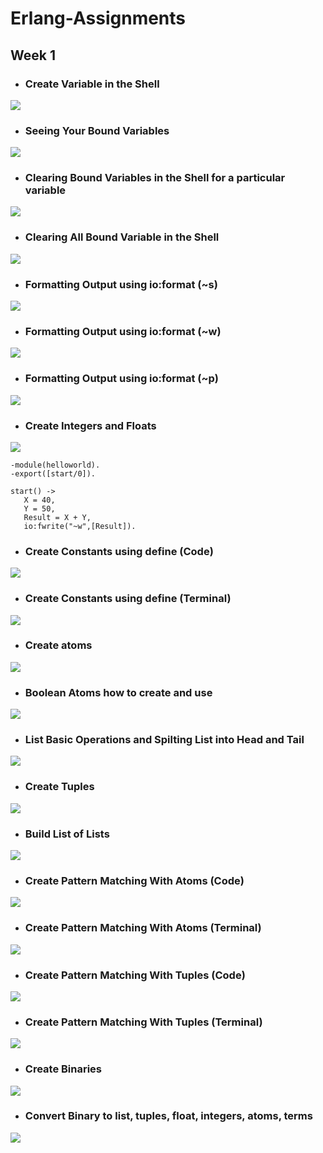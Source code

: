 # Erlang-Assignments
## Week 1

- ### Create Variable in the Shell

![](Screenshots/Create%20Variables%20in%20the%20Shell.png)
    
- ### Seeing Your Bound Variables

![](Screenshots/Seeing%20Your%20Bound%20Variables.png)
    
- ### Clearing Bound Variables in the Shell for a particular variable

![](Screenshots/Clearing%20Bound%20Variables%20in%20the%20Shell%20for%20a%20Particular%20Variable.png)

- ### Clearing All Bound Variable in the Shell

![](Screenshots/Clearing%20All%20Bound%20Variable%20in%20the%20Shell.png)
    
- ### Formatting Output using io:format (~s)

![](Screenshots/Formatting%20Output%20using%20io:format%201.png)

- ### Formatting Output using io:format (~w)

![](Screenshots/Formatting%20Output%20using%20io:format%202.png)

- ### Formatting Output using io:format (~p)

![](Screenshots/Formatting%20Output%20using%20io:format%203.png)
    
- ### Create Integers and Floats

![](Screenshots/Create%20Integers%20and%20Floats.png)


```
-module(helloworld). 
-export([start/0]). 

start() -> 
   X = 40, 
   Y = 50, 
   Result = X + Y, 
   io:fwrite("~w",[Result]).
```
    
- ### Create Constants using define (Code)

![](Screenshots/Constants%20Using%20Define%20ERL.png)

- ### Create Constants using define (Terminal)

![](Screenshots/Constants%20Using%20Define%20Terminal.png)

- ### Create atoms

![](Screenshots/Create%20Atoms.png)
    
- ### Boolean Atoms how to create and use 

![](Screenshots/Boolean%20Atoms%20how%20to%20create%20and%20use.png)
    
- ### List Basic Operations and Spilting List into Head and Tail 

![](Screenshots/List%20Basic%20Operations%20and%20Spilting%20List%20into%20Head%20and%20Tail.png)

- ### Create Tuples

![](Screenshots/Create%20Tuple.png)

- ### Build List of Lists

![](Screenshots/Build%20List%20of%20Lists.png)

- ### Create Pattern Matching With Atoms (Code)

![](Screenshots/Pattern%20Matching%20With%20Atoms%20Code.png)

- ### Create Pattern Matching With Atoms (Terminal)

![](Screenshots/Pattern%20Matching%20With%20Atoms%20Terminal.png)

- ### Create Pattern Matching With Tuples (Code)

![](Screenshots/Pattern%20Matching%20With%20Tuples%20Code.png)

- ### Create Pattern Matching With Tuples (Terminal)

![](Screenshots/Pattern%20Matching%20With%20Tuples%20Terminal.png)

- ### Create Binaries

![](Screenshots/Create%20Binaries.png)

- ### Convert Binary to list, tuples, float, integers, atoms, terms

![](Screenshots/Playing%20With%20Binaries.png)
